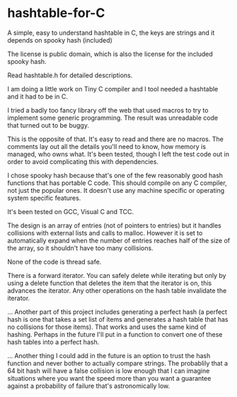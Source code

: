 # hashtable-for-C
A simple, easy to understand hashtable in C, the keys are strings and it depends on spooky hash (included)

The license is public domain, which is also the license for the included spooky hash.

Read hashtable.h for detailed descriptions.

I am doing a little work on Tiny C compiler and I tool needed a hashtable and it had to be in C.

I tried a badly too fancy library off the web that used macros to try to implement some generic programming.  The result was unreadable code that turned out to be buggy.

This is the opposite of that.  It's easy to read and there are no macros.  The comments lay out all the details you'll need to know, how memory is managed, who owns what. It's been tested, though I left the test code out in order to avoid complicating this with dependencies.

I chose spooky hash because that's one of the few reasonably good hash functions that has portable C code.  This should compile on any C compiler, not just the popular ones.  It doesn't use any machine specific or operating system specific features.

It's been tested on GCC, Visual C and TCC.

The design is an array of entries (not of pointers to entries) but it handles collisions with external lists and calls to malloc.
However it is set to automatically expand when the number of entries reaches half of the size of the array, so it shouldn't have too many collisions. 

None of the code is thread safe.

There is a forward iterator. You can safely delete while iterating but only by using a delete function that deletes the item that the iterator is on, this advances the iterator. Any other operations on the hash table invalidate the iterator.

... Another part of this project includes generating a perfect hash (a perfect hash is one that takes a set list of items and generates a hash table that has no collisions for those items).  That works and uses the same kind of hashing.  Perhaps in the future I'll put in a function to convert one of these hash tables into a perfect hash.

... Another thing I could add in the future is an option to trust the hash function and never bother to actually compare strings.  The probablily that a 64 bit hash will have a false collision is low enough that I can imagine situations where you want the speed more than you want a guarantee against a probability of failure that's astronomically low.
